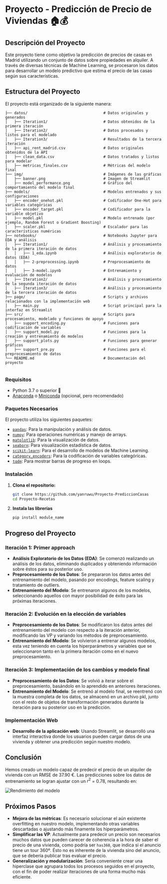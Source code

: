 # Proyecto - Predicción de Precio de Viviendas 🏠💰

## Descripción del Proyecto
Este proyecto tiene como objetivo la predicción de precios de casas en Madrid utilizando un conjunto de datos sobre propiedades en alquiler. A través de diversas técnicas de Machine Learning, se procesaron los datos para desarrollar un modelo predictivo que estima el precio de las casas según sus características.

## Estructura del Proyecto
El proyecto está organizado de la siguiente manera:

```
├── datos/                                  # Datos originales y generados
│   ├── Iteration1/                         # Datos obtenidos de la primera iteración
│   ├── Iteration2/                         # Datos procesados y listos para el modelado
│   ├── Iteration3/                         # Resultados de la tercera iteración
│   ├── api_rent_madrid.csv                 # Datos originales obtenidos de la API
│   ├── clean_data.csv                      # Datos tratados y listos para modelar
│   ├── metricas_finales.csv                # Métricas del modelo final
├── img/                                    # Imágenes de las gráficas
│   ├── banner.png                          # Imagen de Streamlit
│   ├── model_performance.png               # Gráfico del comportamiento del modelo final
├── models/                                 # Modelos entrenados y sus configuraciones
│   ├── encoder_onehot.pkl                  # Codificador One-Hot para variables categóricas
│   ├── encoder_target.pkl                  # Codificador para la variable objetivo
│   ├── model.pkl                           # Modelo entrenado (por ejemplo, Random Forest o Gradient Boosting)
│   ├── scaler.pkl                          # Escalador para las características numéricas
├── notebooks/                              # Notebooks Jupyter para EDA y análisis
│   ├── Iteration1/                         # Análisis y procesamiento de la primera iteración de datos
│   │   ├── 1_eda.ipynb                     # Análisis exploratorio de datos (EDA)
│   │   ├── 2-preprocessing.ipynb           # Preprocesamiento de datos
│   │   ├── 3-model.ipynb                   # Entrenamiento y evaluación de modelos
│   ├── Iteration2/                         # Análisis y procesamiento de la segunda iteración de datos
│   ├── Iteration3/                         # Análisis y procesamiento de la tercera iteración de datos
├── page/                                   # Scripts y archivos relacionados con la implementación web
│   ├── main.py                             # Script principal para la interfaz en Streamlit
├── src/                                    # Scripts para procesamiento, modelado y funciones de apoyo
│   ├── support_encoding.py                 # Funciones para codificación de variables
│   ├── support_model.py                    # Funciones para la creación y entrenamiento de modelos
│   ├── support_plots.py                    # Funciones para generar gráficos
│   ├── support_pre.py                      # Funciones para el preprocesamiento de datos
└── README.md                               # Documentación del proyecto


```
### Requisitos

- Python 3.7 o superior 🐍
- [Anaconda](https://www.anaconda.com/products/distribution) o [Miniconda](https://docs.conda.io/en/latest/miniconda.html) (opcional, pero recomendado)

### Paquetes Necesarios

El proyecto utiliza los siguientes paquetes:

- [`pandas`](https://pandas.pydata.org/pandas-doc/stable/): Para la manipulación y análisis de datos.
- [`numpy`](https://numpy.org/doc/stable/): Para operaciones numéricas y manejo de arrays.
- [`matplotlib`](https://matplotlib.org/stable/users/index.html): Para la visualización de datos.
- [`seaborn`](https://seaborn.pydata.org/): Para visualización estadística de datos.
- [`scikit-learn`](https://scikit-learn.org/stable/): Para el desarrollo de modelos de Machine Learning.
- [`category_encoders`](https://contrib.scikit-learn.org/category_encoders/): Para la codificación de variables categóricas.
- [`tqdm`](https://tqdm.github.io/): Para mostrar barras de progreso en loops.

### Instalación

1. **Clona el repositorio:**

   ```bash
   git clone https://github.com/yanruwu/Proyecto-PrediccionCasas
   cd Proyecto-Recetas
2. **Instala las librerías**
   ```bash
   pip install module_name
## Progreso del Proyecto

### Iteración 1: Primer approach

- **Análisis Exploratorio de los Datos (EDA)**: Se comenzó realizando un análisis de los datos, eliminando duplicados y obteniendo información sobre éstos para su posterior uso.
- **Preprocesamiento de los Datos**: Se prepararon los datos antes del entrenamiento del modelo, pasando por encodings, feature scaling y tratamiento de outliers.
- **Entrenamiento del Modelo**: Se entrenaron algunos de los modelos, seleccionando aquellos con mayor posibilidad de éxito para las próximas iteraciones.

### Iteración 2: Evolución en la elección de variables

- **Preprocesamiento de los Datos**: Se modificaron los datos antes del entrenamiento del modelo con respecto a la iteración anterior, modificando las VP y variando los métodos de preprocesamiento.
- **Entrenamiento del Modelo**: Se volvieron a entrenar algunos modelos, esta vez teniendo en cuenta los hiperparámetros y variables que se seleccionaron tanto en la primera iteración como en el nuevo preprocesamiento.

### Iteración 3: Implementación de los cambios y modelo final

- **Preprocesamiento de los Datos**: Se volvió a iterar sobre el preprocesamiento, basándolo en lo aprendido en anteriores iteraciones.
- **Entrenamiento del Modelo**: Se entrenó al modelo final, se reentrenó con la muestra completa de los datos, se almacenó en un archivo pkl, junto con el resto de objetos de transformación generados durante la iteración para su posterior uso en la predicción.

### Implementación Web

- **Desarrollo de la aplicación web**: Usando Streamlit, se desarrolló una interfaz interactiva donde los usuarios pueden cargar datos de una vivienda y obtener una predicción según nuestro modelo.

## Conclusión

Hemos creado un modelo capaz de predecir el precio de un alquiler de vivienda con un RMSE de 37.90 €. Las predicciones sobre los datos de entrenamiento se logran ajustar con un $r^2$ = 0.78, resultando en:

![Rendimiento del modelo](img/model_performance.png)


## Próximos Pasos

- **Mejora de las métricas**: Es necesario solucionar el aún existente overfitting en nuestro modelo, implementando otras variables descartadas o ajustando más finamente los hiperparámetros.
- **Simplificar las VP**: Actualmente para predecir un precio son necesarios muchos datos que pueden carecer de coherencia a la hora de saber el precio de una vivienda, como podría ser ``has360``, que indica si el anuncio tiene un tour 360º. Ésto no es inherente de la vivienda sino del anuncio, que se debería publicar tras evaluar el precio. 
- **Generalización y modularización**: Sería conveniente crear una hiperclase que agrupara todos los procesos seguidos en el proyecto, con el fin de poder realizar iteraciones de una forma mucho más eficiente.

